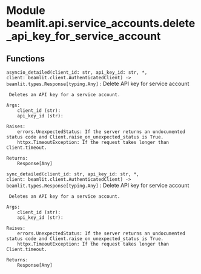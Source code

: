 Module beamlit.api.service_accounts.delete_api_key_for_service_account
======================================================================

Functions
---------

`asyncio_detailed(client_id: str, api_key_id: str, *, client: beamlit.client.AuthenticatedClient) ‑> beamlit.types.Response[typing.Any]`
:   Delete API key for service account
    
     Deletes an API key for a service account.
    
    Args:
        client_id (str):
        api_key_id (str):
    
    Raises:
        errors.UnexpectedStatus: If the server returns an undocumented status code and Client.raise_on_unexpected_status is True.
        httpx.TimeoutException: If the request takes longer than Client.timeout.
    
    Returns:
        Response[Any]

`sync_detailed(client_id: str, api_key_id: str, *, client: beamlit.client.AuthenticatedClient) ‑> beamlit.types.Response[typing.Any]`
:   Delete API key for service account
    
     Deletes an API key for a service account.
    
    Args:
        client_id (str):
        api_key_id (str):
    
    Raises:
        errors.UnexpectedStatus: If the server returns an undocumented status code and Client.raise_on_unexpected_status is True.
        httpx.TimeoutException: If the request takes longer than Client.timeout.
    
    Returns:
        Response[Any]